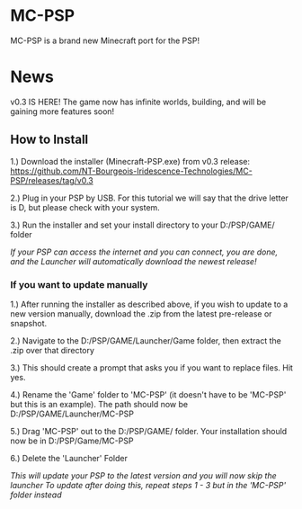 # MC-PSP

MC-PSP is a brand new Minecraft port for the PSP!

# News

v0.3 IS HERE! The game now has infinite worlds, building, and will be gaining more features soon!

## How to Install

1.) Download the installer (Minecraft-PSP.exe) from v0.3 release: <https://github.com/NT-Bourgeois-Iridescence-Technologies/MC-PSP/releases/tag/v0.3>

2.) Plug in your PSP by USB. For this tutorial we will say that the drive letter is D, but please check with your system.

3.) Run the installer and set your install directory to your D:/PSP/GAME/ folder

*If your PSP can access the internet and you can connect, you are done, and the Launcher will automatically download the newest release!*

### If you want to update manually

1.) After running the installer as described above, if you wish to update to a new version manually, download the .zip from the latest pre-release or snapshot.

2.) Navigate to the D:/PSP/GAME/Launcher/Game folder, then extract the .zip over that directory

3.) This should create a prompt that asks you if you want to replace files. Hit yes.

4.) Rename the 'Game' folder to 'MC-PSP' (it doesn't have to be 'MC-PSP' but this is an example). The path should now be D:/PSP/GAME/Launcher/MC-PSP

5.) Drag 'MC-PSP' out to the D:/PSP/GAME/ folder. Your installation should now be in D:/PSP/Game/MC-PSP

6.) Delete the 'Launcher' Folder

*This will update your PSP to the latest version and you will now skip the launcher*
*To update after doing this, repeat steps 1 - 3 but in the 'MC-PSP' folder instead*

